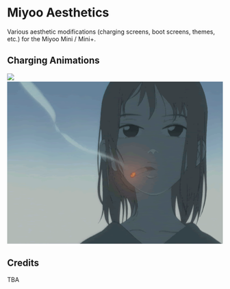 # Miyoo Aesthetics
Various aesthetic modifications (charging screens, boot screens, themes, etc.) for the Miyoo Mini / Mini+.

## Charging Animations
![](Serial%20Experiments%20Lain/screenshots/original.gif)
![](FLCL/screenshots/original.gif) 


## Credits
TBA

